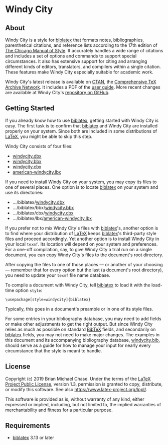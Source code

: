 # Windy City

## About

Windy City is a style for [biblatex](http://www.ctan.org/pkg/biblatex
"biblatex") that formats notes, bibliographies, parenthetical
citations, and reference lists according to the 17th edition of [The
Chicago Manual of Style](http://www.chicagomanualofstyle.org/ "Chicago
Manual of Style"). It accurately handles a wide range of citations and
includes a set of options and commands to support special
circumstances. It also has extensive support for citing and arranging
different kinds of editors, translators, and compilers within a single
citation. These features make Windy City especially suitable for
academic work.

Windy City's latest release is available on
[CTAN](https://www.ctan.org/pkg/windycity "CTAN: pkg/windycity"), the
[Comprehensive TeX Archive Network](https://www.ctan.org "CTAN"). It
includes a PDF of the [user
guide](http://mirrors.ctan.org/macros/latex/contrib/biblatex-contrib/windycity/doc/windycity.pdf
"windycity.pdf"). More recent changes are available at Windy City's
[repository on GitHub](https://github.com/brianchase/windycity
"GitHub: brianchase/windycity").

## Getting Started

If you already know how to use
[biblatex](http://www.ctan.org/pkg/biblatex "biblatex"), getting
started with Windy City is easy. The first task is to confirm that
[biblatex](http://www.ctan.org/pkg/biblatex "biblatex") and Windy City
are installed properly on your system. Since both are included in some
distributions of [LaTeX](https://en.wikipedia.org/wiki/LaTeX "LaTeX"),
you might be able to skip this step.

Windy City consists of four files:

* [windycity.dbx](https://github.com/brianchase/windycity/blob/master/windycity.dbx "windycity.dbx")
* [windycity.bbx](https://github.com/brianchase/windycity/blob/master/bbx/windycity.bbx "windycity.bbx")
* [windycity.cbx](https://github.com/brianchase/windycity/blob/master/cbx/windycity.cbx "windycity.cbx")
* [american-windycity.lbx](https://github.com/brianchase/windycity/blob/master/lbx/american-windycity.lbx "american-windycity.lbx")

If you need to install Windy City on your system, you may copy its
files to one of several places. One option is to locate
[biblatex](http://www.ctan.org/pkg/biblatex "biblatex") on your system
and use its directories:

* .../biblatex/[windycity.dbx](https://github.com/brianchase/windycity/blob/master/windycity.dbx "windycity.dbx")
* .../biblatex/bbx/[windycity.bbx](https://github.com/brianchase/windycity/blob/master/bbx/windycity.bbx "windycity.bbx")
* .../biblatex/cbx/[windycity.cbx](https://github.com/brianchase/windycity/blob/master/cbx/windycity.cbx "windycity.cbx")
* .../biblatex/lbx/[american-windycity.lbx](https://github.com/brianchase/windycity/blob/master/lbx/american-windycity.lbx "american-windycity.lbx")

If you prefer not to mix Windy City's files with
[biblatex](http://www.ctan.org/pkg/biblatex "biblatex")'s, another
option is to find where your distribution of
[LaTeX](https://en.wikipedia.org/wiki/LaTeX "LaTeX") keeps
[biblatex](http://www.ctan.org/pkg/biblatex "biblatex")'s third-party
style files and proceed accordingly. Yet another option is to install
Windy City in your local `texmf`. Its location will depend on your
system and preferences. For a one-off compilation, say, to give Windy
City a trial run on a single document, you can copy Windy City's files
to the document's root directory.

After copying the files to one of those places — or another of your
choosing — remember that for every option but the last (a document's
root directory), you need to update your `texmf` file name database.

To compile a document with Windy City, tell
[biblatex](http://www.ctan.org/pkg/biblatex "biblatex") to load it
with the load-time option `style`:

```
\usepackage[style=windycity]{biblatex}
```

Typically, this goes in a document's preamble or in one of its style
files.

For some entries in your bibliography database, you may need to add
fields or make other adjustments to get the right output. But since
Windy City relies as much as possible on standard
[BibTeX](http://www.bibtex.org "BibTeX") fields, and secondarily on
[biblatex](http://www.ctan.org/pkg/biblatex "biblatex") fields, you
may not need to make major changes. The examples in this document and
its accompanying bibliography database,
[windycity.bib](https://github.com/brianchase/windycity/blob/master/doc/windycity.bib
"windycity.bib"), should serve as a guide for how to manage your input
for nearly every circumstance that the style is meant to handle.

## License

Copyright (c) 2019 Brian Michael Chase. Under the terms of the [LaTeX
Project Public License](http://www.latex-project.org/lppl.txt
"lppl.txt"), version 1.3, permission is granted to copy, distribute,
or modify this software. See also
<https://www.latex-project.org/lppl/>.

This software is provided as is, without warranty of any kind, either
expressed or implied, including, but not limited to, the implied
warranties of merchantability and fitness for a particular purpose.

## Requirements

* [biblatex](http://www.ctan.org/pkg/biblatex "biblatex") 3.13 or later

